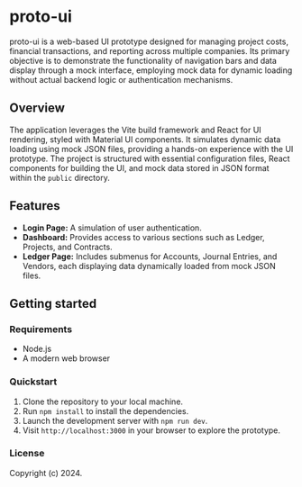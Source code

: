 # proto-ui

proto-ui is a web-based UI prototype designed for managing project costs, financial transactions, and reporting across multiple companies. Its primary objective is to demonstrate the functionality of navigation bars and data display through a mock interface, employing mock data for dynamic loading without actual backend logic or authentication mechanisms.

## Overview

The application leverages the Vite build framework and React for UI rendering, styled with Material UI components. It simulates dynamic data loading using mock JSON files, providing a hands-on experience with the UI prototype. The project is structured with essential configuration files, React components for building the UI, and mock data stored in JSON format within the `public` directory.

## Features

- **Login Page:** A simulation of user authentication.
- **Dashboard:** Provides access to various sections such as Ledger, Projects, and Contracts.
- **Ledger Page:** Includes submenus for Accounts, Journal Entries, and Vendors, each displaying data dynamically loaded from mock JSON files.

## Getting started

### Requirements

- Node.js
- A modern web browser

### Quickstart

1. Clone the repository to your local machine.
2. Run `npm install` to install the dependencies.
3. Launch the development server with `npm run dev`.
4. Visit `http://localhost:3000` in your browser to explore the prototype.

### License

Copyright (c) 2024.